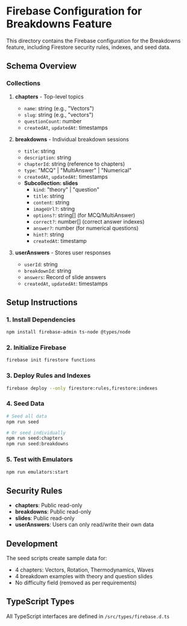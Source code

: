 # Firebase Configuration for Breakdowns Feature

This directory contains the Firebase configuration for the Breakdowns feature, including Firestore security rules, indexes, and seed data.

## Schema Overview

### Collections

1. **chapters** - Top-level topics
   - `name`: string (e.g., "Vectors")
   - `slug`: string (e.g., "vectors")
   - `questionCount`: number
   - `createdAt`, `updatedAt`: timestamps

2. **breakdowns** - Individual breakdown sessions
   - `title`: string
   - `description`: string
   - `chapterId`: string (reference to chapters)
   - `type`: "MCQ" | "MultiAnswer" | "Numerical"
   - `createdAt`, `updatedAt`: timestamps
   - **Subcollection: slides**
     - `kind`: "theory" | "question"
     - `title`: string
     - `content`: string
     - `imageUrl?`: string
     - `options?`: string[] (for MCQ/MultiAnswer)
     - `correct?`: number[] (correct answer indexes)
     - `answer?`: number (for numerical questions)
     - `hint?`: string
     - `createdAt`: timestamp

3. **userAnswers** - Stores user responses
   - `userId`: string
   - `breakdownId`: string
   - `answers`: Record of slide answers
   - `createdAt`, `updatedAt`: timestamps

## Setup Instructions

### 1. Install Dependencies

```bash
npm install firebase-admin ts-node @types/node
```

### 2. Initialize Firebase

```bash
firebase init firestore functions
```

### 3. Deploy Rules and Indexes

```bash
firebase deploy --only firestore:rules,firestore:indexes
```

### 4. Seed Data

```bash
# Seed all data
npm run seed

# Or seed individually
npm run seed:chapters
npm run seed:breakdowns
```

### 5. Test with Emulators

```bash
npm run emulators:start
```

## Security Rules

- **chapters**: Public read-only
- **breakdowns**: Public read-only
- **slides**: Public read-only
- **userAnswers**: Users can only read/write their own data

## Development

The seed scripts create sample data for:
- 4 chapters: Vectors, Rotation, Thermodynamics, Waves
- 4 breakdown examples with theory and question slides
- No difficulty field (removed as per requirements)

## TypeScript Types

All TypeScript interfaces are defined in `/src/types/firebase.d.ts`